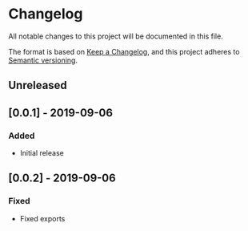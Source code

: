 # Changelog
All notable changes to this project will be documented in this file.

The format is based on [Keep a Changelog](https://keepachangelog.com/en/1.0.0/),
and this project adheres to [Semantic versioning](https://semver.org/spec/v2.0.0.html).

## Unreleased

## [0.0.1] - 2019-09-06
### Added
- Initial release

## [0.0.2] - 2019-09-06
### Fixed
- Fixed exports

